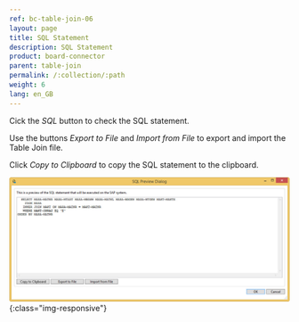 ```yaml
---
ref: bc-table-join-06
layout: page
title: SQL Statement
description: SQL Statement
product: board-connector
parent: table-join
permalink: /:collection/:path
weight: 6
lang: en_GB
---
```


Cick the *SQL* button to check the SQL statement.  

Use the buttons *Export to File* and *Import from File* to export and import the Table Join file.  

Click *Copy to Clipboard*  to copy the SQL statement to the clipboard. 

![tj-sql-preview](/img/content/tj-sql-preview.png){:class="img-responsive"}
